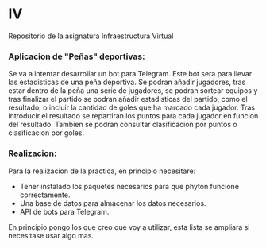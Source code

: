 # IV

Repositorio de la asignatura Infraestructura Virtual

<h3>Aplicacion de "Peñas" deportivas:</h3>

Se va a intentar desarrollar un bot para Telegram. Este bot sera para llevar las estadisticas de una peña deportiva. Se podran añadir jugadores, tras estar dentro de la peña una serie de jugadores, se podran sortear equipos y tras finalizar el partido se podran añadir estadisticas del partido, como el resultado, o incluir la cantidad de goles que ha marcado cada jugador. Tras introducir el resultado se repartiran los puntos para cada jugador en funcion del resultado. Tambien se podran consultar clasificacion por puntos o clasificacion por goles.

<h3>Realizacion:</h3>

Para la realizacion de la practica, en principio necesitare:

* Tener instalado los paquetes necesarios para que phyton funcione correctamente.
* Una base de datos para almacenar los datos necesarios.
* API de bots para Telegram.

En principio pongo los que creo que voy a utilizar, esta lista se ampliara si necesitase usar algo mas.
